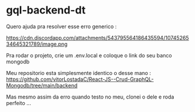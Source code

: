 # gql-backend-dt


Quero ajuda pra resolver esse erro generico : 

https://cdn.discordapp.com/attachments/543795564186435594/1074526534645321789/image.png

Pra rodar o projeto, crie um .env.local e coloque o link do seu banco mongodb 

Meu repositorio esta simplesmente identico o desse mano : https://github.com/vitorLostadaC/React-JS--Crud-GraphQL-Mongodb/tree/main/backend


Mas mesmo assim da erro quando testo no meu, clonei o dele e roda perfeito ... 

